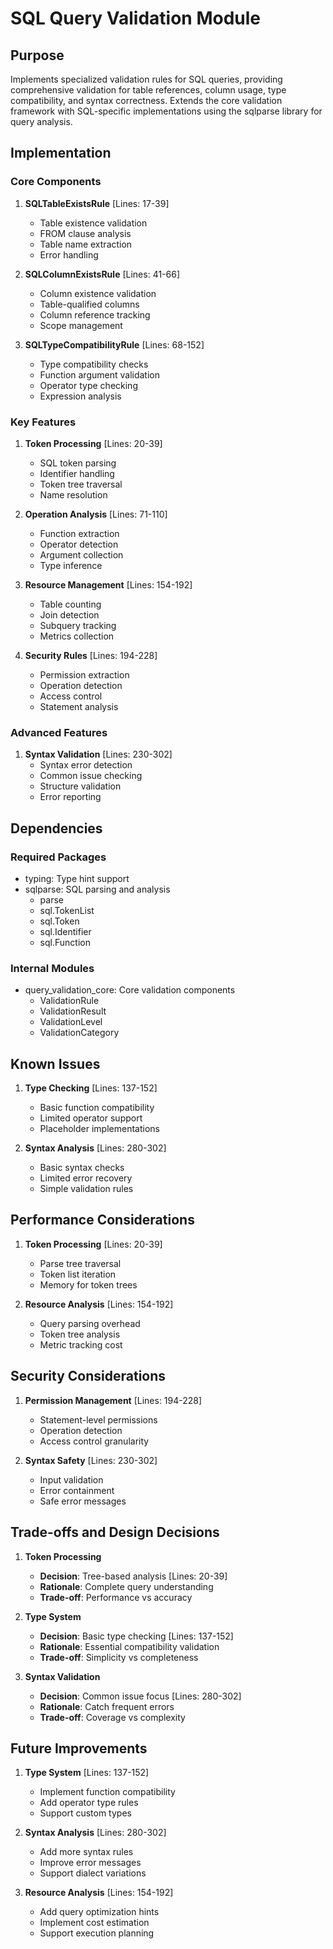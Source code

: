 # SQL Query Validation Module

## Purpose

Implements specialized validation rules for SQL queries, providing comprehensive validation for table references, column usage, type compatibility, and syntax correctness. Extends the core validation framework with SQL-specific implementations using the sqlparse library for query analysis.

## Implementation

### Core Components

1. **SQLTableExistsRule** [Lines: 17-39]

   - Table existence validation
   - FROM clause analysis
   - Table name extraction
   - Error handling

2. **SQLColumnExistsRule** [Lines: 41-66]

   - Column existence validation
   - Table-qualified columns
   - Column reference tracking
   - Scope management

3. **SQLTypeCompatibilityRule** [Lines: 68-152]
   - Type compatibility checks
   - Function argument validation
   - Operator type checking
   - Expression analysis

### Key Features

1. **Token Processing** [Lines: 20-39]

   - SQL token parsing
   - Identifier handling
   - Token tree traversal
   - Name resolution

2. **Operation Analysis** [Lines: 71-110]

   - Function extraction
   - Operator detection
   - Argument collection
   - Type inference

3. **Resource Management** [Lines: 154-192]

   - Table counting
   - Join detection
   - Subquery tracking
   - Metrics collection

4. **Security Rules** [Lines: 194-228]
   - Permission extraction
   - Operation detection
   - Access control
   - Statement analysis

### Advanced Features

1. **Syntax Validation** [Lines: 230-302]
   - Syntax error detection
   - Common issue checking
   - Structure validation
   - Error reporting

## Dependencies

### Required Packages

- typing: Type hint support
- sqlparse: SQL parsing and analysis
  - parse
  - sql.TokenList
  - sql.Token
  - sql.Identifier
  - sql.Function

### Internal Modules

- query_validation_core: Core validation components
  - ValidationRule
  - ValidationResult
  - ValidationLevel
  - ValidationCategory

## Known Issues

1. **Type Checking** [Lines: 137-152]

   - Basic function compatibility
   - Limited operator support
   - Placeholder implementations

2. **Syntax Analysis** [Lines: 280-302]
   - Basic syntax checks
   - Limited error recovery
   - Simple validation rules

## Performance Considerations

1. **Token Processing** [Lines: 20-39]

   - Parse tree traversal
   - Token list iteration
   - Memory for token trees

2. **Resource Analysis** [Lines: 154-192]
   - Query parsing overhead
   - Token tree analysis
   - Metric tracking cost

## Security Considerations

1. **Permission Management** [Lines: 194-228]

   - Statement-level permissions
   - Operation detection
   - Access control granularity

2. **Syntax Safety** [Lines: 230-302]
   - Input validation
   - Error containment
   - Safe error messages

## Trade-offs and Design Decisions

1. **Token Processing**

   - **Decision**: Tree-based analysis [Lines: 20-39]
   - **Rationale**: Complete query understanding
   - **Trade-off**: Performance vs accuracy

2. **Type System**

   - **Decision**: Basic type checking [Lines: 137-152]
   - **Rationale**: Essential compatibility validation
   - **Trade-off**: Simplicity vs completeness

3. **Syntax Validation**
   - **Decision**: Common issue focus [Lines: 280-302]
   - **Rationale**: Catch frequent errors
   - **Trade-off**: Coverage vs complexity

## Future Improvements

1. **Type System** [Lines: 137-152]

   - Implement function compatibility
   - Add operator type rules
   - Support custom types

2. **Syntax Analysis** [Lines: 280-302]

   - Add more syntax rules
   - Improve error messages
   - Support dialect variations

3. **Resource Analysis** [Lines: 154-192]
   - Add query optimization hints
   - Implement cost estimation
   - Support execution planning
